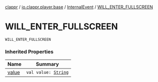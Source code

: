[clappr](../../index.md) / [io.clappr.player.base](../index.md) / [InternalEvent](index.md) / [WILL_ENTER_FULLSCREEN](./-w-i-l-l_-e-n-t-e-r_-f-u-l-l-s-c-r-e-e-n.md)

# WILL_ENTER_FULLSCREEN

`WILL_ENTER_FULLSCREEN`

### Inherited Properties

| Name | Summary |
|---|---|
| [value](value.md) | `val value: `[`String`](https://kotlinlang.org/api/latest/jvm/stdlib/kotlin/-string/index.html) |
